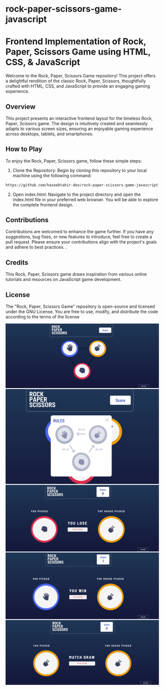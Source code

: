 # rock-paper-scissors-game-javascript
# Frontend Implementation of Rock, Paper, Scissors Game using HTML, CSS, & JavaScript 

Welcome to the Rock, Paper, Scissors Game repository! This project offers a delightful rendition of the classic Rock, Paper, Scissors, thoughtfully crafted with HTML, CSS, and JavaScript to provide an engaging gaming experience.

## Overview

This project presents an interactive frontend layout for the timeless Rock, Paper, Scissors game. The design is intuitively created and seamlessly adapts to various screen sizes, ensuring an enjoyable gaming experience across desktops, tablets, and smartphones.  

## How to Play

To enjoy the Rock, Paper, Scissors game, follow these simple steps: 

1. Clone the Repository: Begin by cloning this repository to your local machine using the following command:

```bash
https://github.com/haseebtahir-dev/rock-paper-scissors-game-javascript.git

```
2. Open index.html: Navigate to the project directory and open the index.html file in your preferred web browser. You will be able to explore the complete frontend design.
   
## Contributions
Contributions are welcomed to enhance the game further. If you have any suggestions, bug fixes, or new features to introduce, feel free to create a pull request. Please ensure your contributions align with the project's goals and adhere to best practices. .

## Credits
This Rock, Paper, Scissors game draws inspiration from various online tutorials and resources on JavaScript game development.

## License
The "Rock, Paper, Scissors Game" repository is open-source and licensed under the GNU License. You are free to use, modify, and distribute the code according to the terms of the license

![rock_paper_scissors](website-images/webvisual1.PNG)
![rock_paper_scissors](website-images/webvisual2.PNG)
![rock_paper_scissors](website-images/webvisual3.PNG)
![rock_paper_scissors](website-images/webvisual4.PNG)
![rock_paper_scissors](website-images/webvisual5.PNG)
